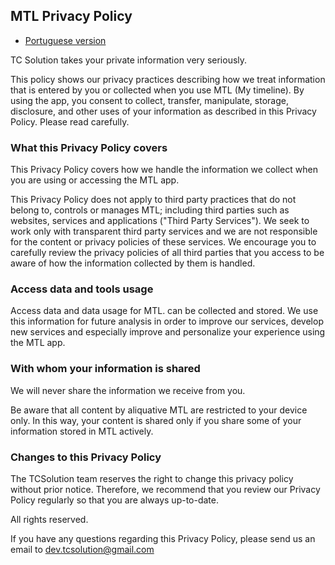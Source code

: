## MTL Privacy Policy

* [Portuguese version](../privacyPolicy/mtl/privacy_policy-pt.html)

TC Solution takes your private information very seriously.

This policy shows our privacy practices describing how we treat information that is entered by you or collected when you use MTL (My timeline).
By using the app, you consent to collect, transfer, manipulate, storage, disclosure, and other uses of your information as described in this Privacy Policy. Please read carefully.

### What this Privacy Policy covers

This Privacy Policy covers how we handle the information we collect when you are using or accessing the MTL app.

This Privacy Policy does not apply to third party practices that do not belong to, controls or manages MTL; including third parties such as websites, services and applications ("Third Party Services"). We seek to work only with transparent third party services and we are not responsible for the content or privacy policies of these services. We encourage you to carefully review the privacy policies of all third parties that you access to be aware of how the information collected by them is handled.

### Access data and tools usage

Access data and data usage for MTL. can be collected and stored. We use this information for future analysis in order to improve our services, develop new services and especially improve and personalize your experience using the MTL app.

### With whom your information is shared

We will never share the information we receive from you.

Be aware that all content by aliquative MTL are restricted to your device only. In this way, your content is shared only if you share some of your information stored in MTL actively.

### Changes to this Privacy Policy

The TCSolution team reserves the right to change this privacy policy without prior notice. Therefore, we recommend that you review our Privacy Policy regularly so that you are always up-to-date.

All rights reserved.

If you have any questions regarding this Privacy Policy, please send us an email to [dev.tcsolution@gmail.com](mailto:dev.tcsolution@gmail.com)






